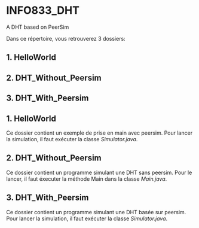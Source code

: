 # INFO833_DHT
A DHT based on PeerSim

Dans ce répertoire, vous retrouverez 3 dossiers:
## 1. HelloWorld
## 2. DHT_Without_Peersim
## 3. DHT_With_Peersim

## 1. HelloWorld
Ce dossier contient un exemple de prise en main avec peersim. Pour lancer la simulation, il faut exécuter la classe *Simulator.java*.

## 2. DHT_Without_Peersim
Ce dossier contient un programme simulant une DHT sans peersim. Pour le lancer, il faut éxecuter la méthode Main dans la classe *Main.java*.

## 3. DHT_With_Peersim
Ce dossier contient un programme simulant une DHT basée sur peersim. Pour lancer la simulation, il faut exécuter la classe *Simulator.java*.




